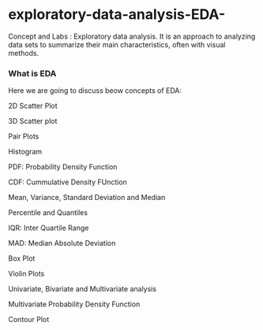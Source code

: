 # exploratory-data-analysis-EDA-
Concept and Labs : Exploratory data analysis.  It is an approach to analyzing data sets to summarize their main characteristics, often with visual methods.


### What is EDA

Here we are going to discuss beow concepts of EDA:

2D Scatter Plot

3D Scatter plot

Pair Plots

Histogram

PDF: Probability Density Function

CDF: Cummulative Density FUnction

Mean, Variance, Standard Deviation and Median

Percentile and Quantiles

IQR: Inter Quartile Range

MAD: Median Absolute Deviation

Box Plot

Violin Plots

Univariate, Bivariate and Multivariate analysis

Multivariate Probability Density Function

Contour Plot

